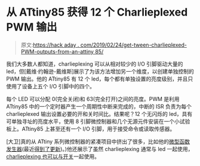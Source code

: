 # 从 ATtiny85 获得 12 个 Charlieplexed PWM 输出

> 原文:[https://hack aday . com/2019/02/24/get-tween-charlieplexed-PWM-outputs-from-an-attiny 85/](https://hackaday.com/2019/02/24/get-twelve-charlieplexed-pwm-outputs-from-an-attiny85/)

我们大多数人都知道，charlieplexing 可以从相对较少的 I/O 引脚驱动大量的 led，但[戴维·约翰逊-戴维斯]展示了为该方法增加另一个维度，以创建单独控制的 PWM 输出。他的 ATtiny85 有 12 个 led，每个都有单独设置的亮度级别，并且只使用了设备上五个 I/O 引脚中的四个。

每个 LED 可以分配 0(完全关闭)和 63(完全打开)之间的亮度。PWM 是利用 ATtiny85 中的一个定时器产生一个周期性中断来完成的，中断的 ISR 负责为每个 charlieplexed 输出设置必要的开和关时间比。结果呢？12 个无闪烁的 led，具有可单独寻址的亮度水平，使用 8 引脚微控制器和几个无源元件安装在一个小试验板上。ATtiny85 上甚至还有一个 I/O 引脚，用于接受命令或读取传感器。

[大卫]真的从 ATtiny 系列微控制器的紧凑项目中挤出了很多，比如他的[微型函数发生器](https://hackaday.com/2018/03/02/tiny-function-generator-on-the-attiny85-complete-with-oled/)(最近[得到了更新](http://www.technoblogy.com/show?2FCL))。)他还展示了虽然 charlieplexing 通常与 led 一起使用， [charlieplexing 也可以与开关](https://hackaday.com/2018/02/04/a-game-that-does-more-with-less/)一起使用。